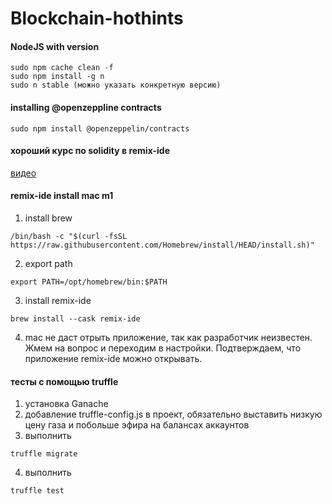 # Blockchain-hothints


#### NodeJS with version

```
sudo npm cache clean -f
sudo npm install -g n
sudo n stable (можно указать конкретную версию)
```

#### installing @openzeppline contracts

```
sudo npm install @openzeppelin/contracts
```



#### хороший курс по solidity в remix-ide
[видео](https://www.youtube.com/watch?v=alK0PY-Qa4Q&ab_channel=IlyaKrukowski)
#### remix-ide install mac m1
1. install brew

  ```
  /bin/bash -c "$(curl -fsSL https://raw.githubusercontent.com/Homebrew/install/HEAD/install.sh)"
  ```

2. export path

  ```
  export PATH=/opt/homebrew/bin:$PATH
  ```

3. install remix-ide

  ```
  brew install --cask remix-ide
  ```
4. mac не даст отрыть приложение, так как разработчик неизвестен. Жмем на вопрос и переходим в настройки. Подтверждаем, что приложение remix-ide можно открывать. 


#### тесты с помощью truffle
1. установка Ganache
2. добавление truffle-config.js в проект, обязательно выставить низкую цену газа и побольше эфира на балансах аккаунтов
3. выполнить 
```
truffle migrate
```
4. выполнить 
```
truffle test
```
